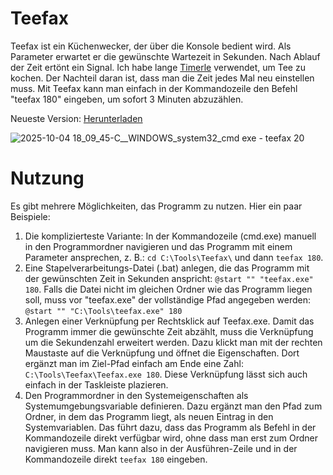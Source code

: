 # Teefax
Teefax ist ein Küchenwecker, der über die Konsole bedient wird. Als Parameter erwartet er die gewünschte Wartezeit in Sekunden. Nach Ablauf der Zeit ertönt ein Signal. 
Ich habe lange [Timerle](https://www.jfsoftware.de/timerle.htm) verwendet, um Tee zu kochen. Der Nachteil daran ist, dass man die Zeit jedes Mal neu einstellen muss. Mit Teefax kann man einfach in der Kommandozeile den Befehl "teefax 180" eingeben, um sofort 3 Minuten abzuzählen.

Neueste Version: [Herunterladen](https://github.com/Alsweider/Teefax/releases/latest)

![2025-10-04 18_09_45-C__WINDOWS_system32_cmd exe - teefax  20](https://github.com/user-attachments/assets/7c9150eb-46fd-4215-84a9-9675a0c8333a)

# Nutzung

Es gibt mehrere Möglichkeiten, das Programm zu nutzen. Hier ein paar Beispiele:

1. Die komplizierteste Variante: In der Kommandozeile (cmd.exe) manuell in den Programmordner navigieren und das Programm mit einem Parameter ansprechen, z. B.: `cd C:\Tools\Teefax\` und dann `teefax 180`.
2. Eine Stapelverarbeitungs-Datei (.bat) anlegen, die das Programm mit der gewünschten Zeit in Sekunden anspricht: `@start "" "teefax.exe" 180`. Falls die Datei nicht im gleichen Ordner wie das Programm liegen soll, muss vor "teefax.exe" der vollständige Pfad angegeben werden: `@start "" "C:\Tools\teefax.exe" 180`
3. Anlegen einer Verknüpfung per Rechtsklick auf Teefax.exe. Damit das Programm immer die gewünschte Zeit abzählt, muss die Verknüpfung um die Sekundenzahl erweitert werden. Dazu klickt man mit der rechten Maustaste auf die Verknüpfung und öffnet die Eigenschaften. Dort ergänzt man im Ziel-Pfad einfach am Ende eine Zahl: `C:\Tools\Teefax\Teefax.exe 180`. Diese Verknüpfung lässt sich auch einfach in der Taskleiste plazieren.
4. Den Programmordner in den Systemeigenschaften als Systemumgebungsvariable definieren. Dazu ergänzt man den Pfad zum Ordner, in dem das Programm liegt, als neuen Eintrag in den Systemvariablen. Das führt dazu, dass das Programm als Befehl in der Kommandozeile direkt verfügbar wird, ohne dass man erst zum Ordner navigieren muss. Man kann also in der Ausführen-Zeile und in der Kommandozeile direkt `teefax 180` eingeben.
